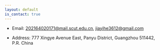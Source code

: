 ```yaml
---
layout: default
is_contact: true
---
```


* Email: <a href="mailto:202164020171@mail.scut.edu.cn">202164020171@mail.scut.edu.cn</a>, <a href="mailto:jiayihe3612@gmail.com">jiayihe3612@gmail.com</a>

* Address: 777 Xingye Avenue East, Panyu District, Guangzhou 511442, P.R. China

